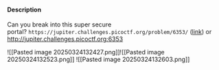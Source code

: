 #### Description

Can you break into this super secure portal? `https://jupiter.challenges.picoctf.org/problem/6353/` ([link](https://jupiter.challenges.picoctf.org/problem/6353/)) or http://jupiter.challenges.picoctf.org:6353


![[Pasted image 20250324132427.png]]![[Pasted image 20250324132523.png]]
![[Pasted image 20250324132603.png]]
